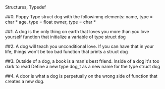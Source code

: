 Structures, Typedef

##0. Poppy
Type struct dog with the followinmg elements:
	name, type = char *
	age, type = float
	owner, type = char *

##1. A dog is the only thing on earth that loves you more than you love yourself
function that initialize a variable of type struct dog

##2. A dog will teach you unconditional love. If you can have that in your life, things won't be too bad
function that prints a struct dog

##3. Outside of a dog, a book is a man's best friend. Inside of a dog it's too dark to read
Define a new type dog_t as a new name for the type struct dog

##4. A door is what a dog is perpetually on the wrong side of
function that creates a new dog.
